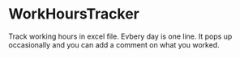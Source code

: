 # WorkHoursTracker
Track working hours in excel file. Evbery day is one line. It pops up occasionally and you can add a comment on what you worked.
